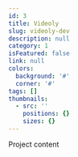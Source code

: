 ```yaml
---
id: 3
title: Videoly
slug: videoly-dev
description: null
category: 1
isFeatured: false
link: null
colors:
  background: '#'
  corner: '#'
tags: []
thumbnails:
  - src: ''
    positions: {}
    sizes: {}
---
```


Project content
